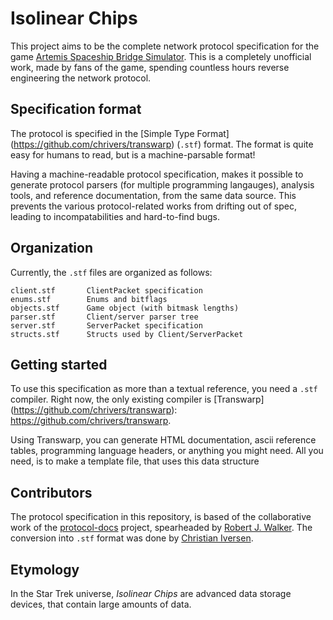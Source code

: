 # Isolinear Chips #

This project aims to be the complete network protocol specification
for the game [Artemis Spaceship Bridge
Simulator](http://artemis.eochu.com/). This is a completely unofficial
work, made by fans of the game, spending countless hours reverse
engineering the network protocol.

## Specification format ##

The protocol is specified in the [Simple Type Format]
(https://github.com/chrivers/transwarp) (`.stf`) format. The format is
quite easy for humans to read, but is a machine-parsable format!

Having a machine-readable protocol specification, makes it possible to
generate protocol parsers (for multiple programming langauges),
analysis tools, and reference documentation, from the same data
source. This prevents the various protocol-related works from drifting
out of spec, leading to incompatabilities and hard-to-find bugs.

## Organization ##

Currently, the `.stf` files are organized as follows:

```
client.stf       ClientPacket specification
enums.stf        Enums and bitflags
objects.stf      Game object (with bitmask lengths)
parser.stf       Client/server parser tree
server.stf       ServerPacket specification
structs.stf      Structs used by Client/ServerPacket
```

## Getting started ##

To use this specification as more than a textual reference, you need a
`.stf` compiler. Right now, the only existing compiler is
[Transwarp] (https://github.com/chrivers/transwarp): https://github.com/chrivers/transwarp.

Using Transwarp, you can generate HTML documentation, ascii reference
tables, programming language headers, or anything you might need. All
you need, is to make a template file, that uses this data structure

## Contributors ##

The protocol specification in this repository, is based of the
collaborative work of the
[protocol-docs](https://github.com/artemis-nerds/protocol-docs/)
project, spearheaded by [Robert
J. Walker](https://github.com/rjwut). The conversion into `.stf`
format was done by [Christian Iversen](https://github.com/chrivers).

## Etymology ##

In the Star Trek universe, *Isolinear Chips* are advanced data
storage devices, that contain large amounts of data.